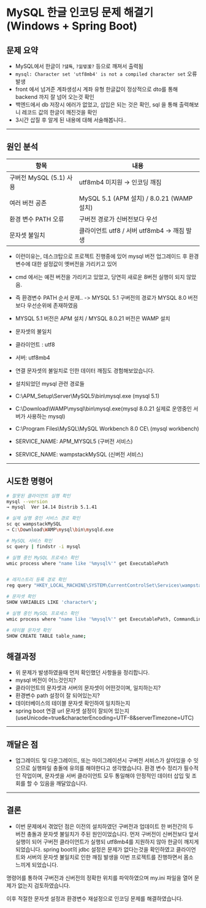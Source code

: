 # MySQL 한글 인코딩 문제 해결기 (Windows + Spring Boot)

## 문제 요약

- MySQL에서 한글이 `?덇툑`, `?낆텧湲?` 등으로 깨져서 출력됨
- `mysql: Character set 'utf8mb4' is not a compiled character set` 오류 발생
- front 에서 넘겨준 계좌생성시 계좌 유형 한글값이 정상적으로 dto를 통해 backend 까지 잘 넘어 오는것 확인
- 백엔드에서 db 저장시 에러가 없었고, 삽입은 되는 것은 확인, sql 을 통해 출력해보니 레코드 값의 한글이 깨진것을 확인
- 3시간 삽질 후 알게 된 내용에 대해 서술해봅니다..

---

## 원인 분석

| 항목 | 내용 |
|------|------|
| 구버전 MySQL (5.1) 사용 | utf8mb4 미지원 → 인코딩 깨짐 |
| 여러 버전 공존 | MySQL 5.1 (APM 설치) / 8.0.21 (WAMP 설치) |
| 환경 변수 PATH 오류 | 구버전 경로가 신버전보다 우선 |
| 문자셋 불일치 | 클라이언트 utf8 / 서버 utf8mb4 → 깨짐 발생 |

- 이런이유는, 데스크탑으로 프로젝트 진행중에 있어 mysql 버전 업그레이드 후 환경변수에 대한 설정값이 옛버전을 가리키고 있어
- cmd 에서는 예전 버전을 가리키고 있었고, 당연히 새로운 8버전 실행이 되지 않았음.
- 즉 환경변수 PATH 순서 문제.. -> MYSQL 5.1 구버전의 경로가 MYSQL 8.0 버전보다 우선순위에 존재하였음
- MYSQL 5.1 버전은 APM 설치 / MYSQL 8.0.21 버전은 WAMP 설치

- 문자셋의 불일치
- 클라이언트 : utf8
- 서버: utf8mb4
- 연결 문자셋의 불일치로 인한 데이터 깨짐도 경험해보았습니다.

- 설치되었던 mysql 관련 경로들
- C:\APM_Setup\Server\MySQL5\bin\mysql.exe (mysql 5.1)
- C:\Download\WAMP\mysql\bin\mysql.exe(mysql 8.0.21 실제로 운영중인 서버가 사용하는 mysql)
- C:\Program Files\MySQL\MySQL Workbench 8.0 CE\ (mysql workbench)

- SERVICE_NAME: APM_MYSQL5  (구버전 서비스)
- SERVICE_NAME: wampstackMySQL (신버전 서비스)

---

## 시도한 명령어

```bash
# 잘못된 클라이언트 실행 확인
mysql --version
→ mysql  Ver 14.14 Distrib 5.1.41

# 실제 실행 중인 서비스 경로 확인
sc qc wampstackMySQL
→ C:\Download\WAMP\mysql\bin\mysqld.exe

# MySQL 서비스 확인
sc query | findstr -i mysql

# 실행 중인 MySQL 프로세스 확인
wmic process where "name like '%mysql%'" get ExecutablePath


# 레지스트리 등록 경로 확인
reg query "HKEY_LOCAL_MACHINE\SYSTEM\CurrentControlSet\Services\wampstackMySQL" /v ImagePath

# 문자셋 확인
SHOW VARIABLES LIKE 'character%';

# 실행 중인 MySQL 프로세스 확인
wmic process where "name like '%mysql%'" get ExecutablePath, CommandLine

# 테이블 문자셋 확인
SHOW CREATE TABLE table_name;
```

## 해결과정

- 위 문제가 발생하였을때 먼저 확인했던 사항들을 정리합니다.
- mysql 버전이 어느것인지?
- 클라이언트의 문자셋과 서버의 문자셋이 어떤것이며, 일치하는지?
- 환경변수 path 설정이 잘 되어있는지?
- 데이터베이스의 테이블 문자셋 확인하여 일치하는지
- spring boot 연결 url 문자셋 설정이 잘되어 있는지 (useUnicode=true&characterEncoding=UTF-8&serverTimezone=UTC)

---
## 깨달은 점
- 업그레이드 및 다운그레이드, 또는 마이그레이션시 구버전 서비스가 살아있을 수 잇으므로 실행파일 충돌에 유의를 해야한다고 생각했습니다.
환경 변수 정리가 필수적인 작업이며, 문자셋을 서버 클라이언트 모두 통일해야 안정적인 데이터 삽입 및 조회를 할 수 있음을 깨달았습니다.
---    
## 결론
- 이번 문제에서 겪었던 점은 이전의 설치하였던 구버전과 업데이트 한 버전간의 두 버전 충돌과 문자셋 불일치가 주된 원인이었습니다.
먼저 구버전이 신버전보다 앞서 실행이 되어 구버전 클라이언트가 실행되 utf8mb4를 지원하지 않아 한글이 깨지게 되었습니다.
spring boot의 jdbc 설정은 문제가 없다는것을 확인하였고 클라이언트와 서버의 문자셋 불일치로 인한 깨짐 발생을 이번 프로젝트를 진행하면서 몸소 느끼게 되었습니다.

명령어를 통하여 구버전과 신버전의 정확한 위치를 파악하였으며
my.ini 파일을 열어 문제가 없는지 검토하였습니다.

이후 적절한 문자셋 설정과 환경변수 재설정으로 인코딩 문제를 해결하였습니다.

